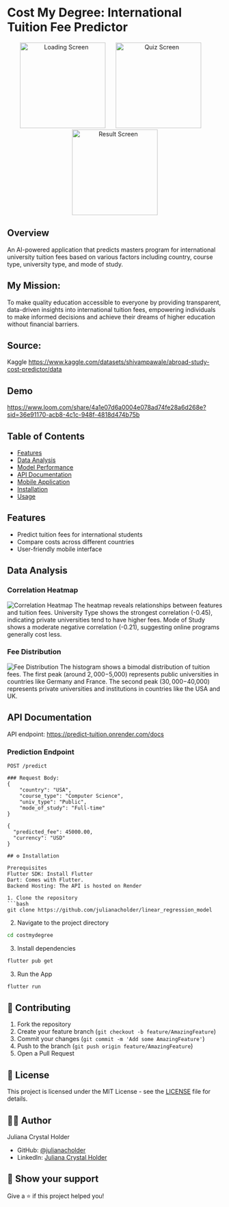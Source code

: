 # Cost My Degree: International Tuition Fee Predictor

<p align="center">
  <img src="summative/costmydegree/assets/images/loading.png" width="200" alt="Loading Screen"/>
  &nbsp;&nbsp;&nbsp;&nbsp;
  <img src="summative/costmydegree/assets/images/quiz.png" width="200" alt="Quiz Screen"/>
  &nbsp;&nbsp;&nbsp;&nbsp;
  <img src="summative/costmydegree/assets/images/result.png" width="200" alt="Result Screen"/>
</p>

## Overview
An AI-powered application that predicts masters program for international university tuition fees based on various factors including country, course type, university type, and mode of study.

## My Mission:
To make quality education accessible to everyone by providing transparent, data-driven insights into international tuition fees, empowering individuals to make informed decisions and achieve their dreams of higher education without financial barriers.

## Source:
Kaggle https://www.kaggle.com/datasets/shivampawale/abroad-study-cost-predictor/data

## Demo
https://www.loom.com/share/4a1e07d6a0004e078ad74fe28a6d268e?sid=36e91170-acb8-4c1c-948f-4818d474b75b

## Table of Contents
- [Features](#features)
- [Data Analysis](#data-analysis)
- [Model Performance](#model-performance)
- [API Documentation](#api-documentation)
- [Mobile Application](#mobile-application)
- [Installation](#installation)
- [Usage](#usage)

## Features
- Predict tuition fees for international students
- Compare costs across different countries
- User-friendly mobile interface

## Data Analysis

### Correlation Heatmap
![Correlation Heatmap](summative/costmydegree/assets/images/heatmap.png)
The heatmap reveals relationships between features and tuition fees. University Type shows the strongest correlation (-0.45), indicating private universities tend to have higher fees. Mode of Study shows a moderate negative correlation (-0.21), suggesting online programs generally cost less.

### Fee Distribution
![Fee Distribution](summative/costmydegree/assets/images/histogram.png)
The histogram shows a bimodal distribution of tuition fees. The first peak (around $2,000-$5,000) represents public universities in countries like Germany and France. The second peak ($30,000-$40,000) represents private universities and institutions in countries like the USA and UK.


## API Documentation
API endpoint: https://predict-tuition.onrender.com/docs

### Prediction Endpoint
```https://predict-tuition.onrender.com
POST /predict

### Request Body:
{
    "country": "USA",
    "course_type": "Computer Science",
    "univ_type": "Public",
    "mode_of_study": "Full-time"
}

{
  "predicted_fee": 45000.00,
  "currency": "USD"
}

## ⚙️ Installation

Prerequisites
Flutter SDK: Install Flutter
Dart: Comes with Flutter.
Backend Hosting: The API is hosted on Render

1. Clone the repository
```bash
git clone https://github.com/julianacholder/linear_regression_model
```

2. Navigate to the project directory
```bash
cd costmydegree
```

3. Install dependencies
```bash
flutter pub get
```

3. Run the App
```bash
flutter run
```

## 🤝 Contributing

1. Fork the repository
2. Create your feature branch (`git checkout -b feature/AmazingFeature`)
3. Commit your changes (`git commit -m 'Add some AmazingFeature'`)
4. Push to the branch (`git push origin feature/AmazingFeature`)
5. Open a Pull Request

## 📝 License

This project is licensed under the MIT License - see the [LICENSE](LICENSE) file for details.

## 👨‍💻 Author

Juliana Crystal Holder
- GitHub: [@julianacholder](https://github.com/julianacholder)
- LinkedIn: [Juliana Crystal Holder](https://linkedin.com/in/julianacrystal)

## 🌟 Show your support

Give a ⭐️ if this project helped you!


